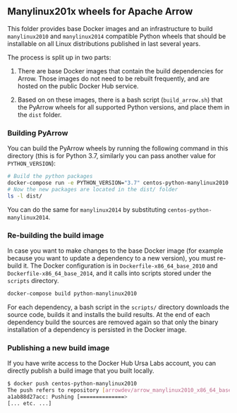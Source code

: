 <!---
  Licensed to the Apache Software Foundation (ASF) under one
  or more contributor license agreements.  See the NOTICE file
  distributed with this work for additional information
  regarding copyright ownership.  The ASF licenses this file
  to you under the Apache License, Version 2.0 (the
  "License"); you may not use this file except in compliance
  with the License.  You may obtain a copy of the License at

    http://www.apache.org/licenses/LICENSE-2.0

  Unless required by applicable law or agreed to in writing,
  software distributed under the License is distributed on an
  "AS IS" BASIS, WITHOUT WARRANTIES OR CONDITIONS OF ANY
  KIND, either express or implied.  See the License for the
  specific language governing permissions and limitations
  under the License.
-->

## Manylinux201x wheels for Apache Arrow

This folder provides base Docker images and an infrastructure to build
`manylinux2010` and `manylinux2014` compatible Python wheels that should be installable on all
Linux distributions published in last several years.

The process is split up in two parts:

1. There are base Docker images that contain the build dependencies for
   Arrow.  Those images do not need to be rebuilt frequently, and are hosted
   on the public Docker Hub service.

2. Based on on these images, there is a bash script (`build_arrow.sh`) that
   the PyArrow wheels for all supported Python versions, and place them
   in the `dist` folder.

### Building PyArrow

You can build the PyArrow wheels by running the following command in this
directory (this is for Python 3.7, similarly you can pass another value
for `PYTHON_VERSION`):

```bash
# Build the python packages
docker-compose run -e PYTHON_VERSION="3.7" centos-python-manylinux2010
# Now the new packages are located in the dist/ folder
ls -l dist/
```

You can do the same for `manylinux2014` by substituting `centos-python-manylinux2014`.

### Re-building the build image

In case you want to make changes to the base Docker image (for example because
you want to update a dependency to a new version), you must re-build it.
The Docker configuration is in `Dockerfile-x86_64_base_2010` and `Dockerfile-x86_64_base_2014`,
and it calls into scripts stored under the `scripts` directory.

```bash
docker-compose build python-manylinux2010
```

For each dependency, a bash script in the `scripts/` directory downloads the
source code, builds it and installs the build results.  At the end of each
dependency build the sources are removed again so that only the binary
installation of a dependency is persisted in the Docker image.

### Publishing a new build image

If you have write access to the Docker Hub Ursa Labs account, you can directly
publish a build image that you built locally.

```bash
$ docker push centos-python-manylinux2010
The push refers to repository [arrowdev/arrow_manylinux2010_x86_64_base]
a1ab88d27acc: Pushing [==============>                                    ]  492.5MB/1.645GB
[... etc. ...]
```
